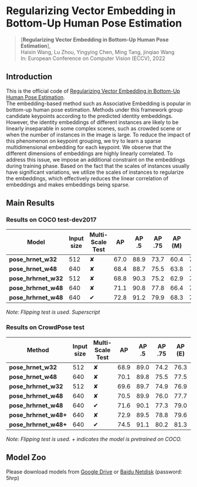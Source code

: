 # Regularizing Vector Embedding in Bottom-Up Human Pose Estimation

> [**Regularizing Vector Embedding in Bottom-Up Human Pose Estimation**],            
> Haixin Wang, Lu Zhou, Yingying Chen, Ming Tang, jinqiao Wang  
> In: European Conference on Computer Vision (ECCV), 2022   

## Introduction
This is the official code of [Regularizing Vector Embedding in Bottom-Up Human Pose Estimation](https://link.springer.com/chapter/10.1007/978-3-031-20068-7_7).  
The embedding-based method such as Associative Embedding is popular in bottom-up human pose estimation. Methods under this framework group candidate keypoints according to the predicted identity embeddings. However, the identity embeddings of different instances are likely to be linearly inseparable in some complex scenes, such as crowded scene or when the number of instances in the image is large. To reduce the impact of this phenomenon on keypoint grouping, we try to learn a sparse multidimensional embedding for each keypoint. We observe that the different dimensions of embeddings are highly linearly correlated. To address this issue, we impose an additional constraint on the embeddings during training phase. Based on the fact that the scales of instances usually have significant variations, we utilize the scales of instances to regularize the embeddings, which effectively reduces the linear correlation of embeddings and makes embeddings being sparse. 

## Main Results
### Results on COCO test-dev2017
| Model                 | Input size | Multi-Scale Test | AP  | AP .5 | AP .75 | AP (M) | AP (L) |
|-----------------------|------------|------------------|-----|-------|--------|--------|--------|
| **pose_hrnet_w32**    |  512       |&#10008;          |67.0 | 88.9  | 73.7   | 60.4   | 76.4   |
| **pose_hrnet_w48**    |  640       |&#10008;          |68.4 | 88.7  | 75.5   | 63.8   | 75.9   |
| **pose_hrhrnet_w32**  |  512       |&#10008;          |68.8 | 90.3  | 75.2   | 62.9   | 77.1   |
| **pose_hrhrnet_w48**  |  640       |&#10008;          |71.1 | 90.8  | 77.8   | 66.4   | 78.0   |
| **pose_hrhrnet_w48**  |  640       |&#10004;          |72.8 | 91.2  | 79.9   | 68.3   | 79.3   |

*Note: Flipping test is used. Superscript*

### Results on CrowdPose test
| Method                 | Input size | Multi-Scale Test | AP | AP .5 | AP .75 | AP (E) | AP (M) | AP (H) |
|------------------------|------------|------------------|----|-------|--------|--------|--------|--------|
| **pose_hrnet_w32**     | 512        |&#10008;          |68.9| 89.0  | 74.2   | 76.3   | 69.5   | 60.8   |
| **pose_hrnet_w48**     | 640        |&#10008;          |70.1| 89.8  | 75.5   | 77.5   | 70.8   | 62.2   |
| **pose_hrhrnet_w32**   | 512        |&#10008;          |69.6| 89.7  | 74.9   | 76.9   | 70.3   | 61.6   |
| **pose_hrhrnet_w48**   | 640        |&#10008;          |70.5| 89.9  | 76.0   | 77.7   | 71.1   | 62.4   |
| **pose_hrhrnet_w48**   | 640        |&#10004;          |71.6| 90.1  | 77.3   | 79.0   | 72.2   | 63.3   |
| **pose_hrhrnet_w48+**  | 640        |&#10008;          |72.9| 89.5  | 78.8   | 79.6   | 73.7   | 64.5   |
| **pose_hrhrnet_w48+**  | 640        |&#10004;          |74.5| 91.1  | 80.2   | 81.3   | 75.4   | 66.2   |

*Note: Flipping test is used. + indicates the model is pretrained on COCO.*

## Model Zoo
Please download models from [Google Drive](https://drive.google.com/drive/folders/1Jln6GtSoFIxbwt6hQ3YLXt_-a0dgIp0P) or [Baidu Netdisk](https://pan.baidu.com/s/1HkEpBhTzCpfwLvzq5w1iEA) (password: 5hrp)
